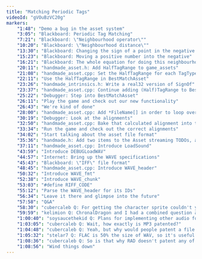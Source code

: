 ```yaml
---
title: "Matching Periodic Tags"
videoId: "gVOuBzVC20g"
markers:
    "1:48": "Demo a bug in the asset system"
    "3:05": "Blackboard: Periodic Tag Matching"
    "7:21": "Blackboard: \"Neighbourhood operator\""
    "10:20": "Blackboard: \"Neighbourhood distance\""
    "13:30": "Blackboard: Changing the sign of a point in the negative range in order to compute the distance of it from a point in the positive range"
    "15:23": "Blackboard: Moving a positive number into the negative"
    "16:21": "Blackboard: The whole equation for doing this neighbourhood calculation"
    "20:11": "handmade_asset.h: Add HalfTagRange to game_assets"
    "21:08": "handmade_asset.cpp: Set the HalfTagRange for each TagType"
    "22:11": "Use the HalfTagRange in BestMatchAsset"
    "23:26": "handmade_intrinsics.h: Write a real32 version of SignOf"
    "23:37": "handmade_asset.cpp: Continue adding (Half)TagRange to BestMatchAsset"
    "25:22": "Debugger: Step into BestMatchAsset"
    "26:11": "Play the game and check out our new functionality"
    "26:43": "We're kind of done"
    "28:00": "handmade_asset.cpp: Add *FileName[] in order to loop over the bitmaps and set TopDownAlign"
    "30:19": "Debugger: Look at the alignments"
    "32:50": "handmade_asset.cpp: Bake that calculated alignment into the hero bitmaps"
    "33:34": "Run the game and check out the correct alignments"
    "34:02": "Start talking about the asset file format"
    "35:36": "handmade.h: Add two items to the Asset streaming TODOs, and prioritise Audio"
    "37:11": "handmade_asset.cpp: Introduce LoadSound"
    "43:59": "Introduce DEBUGLoadWAV"
    "44:57": "Internet: Bring up the WAVE specifications"
    "45:43": "Blackboard: \"IFF\" file format"
    "48:45": "handmade_asset.cpp: Introduce WAVE_header"
    "50:32": "Introduce WAVE_fmt"
    "52:38": "Introduce WAVE_chunk"
    "53:03": "#define RIFF_CODE"
    "55:12": "Parse the WAVE_header for its IDs"
    "56:34": "Leave it there and glimpse into the future"
    "57:58": "Q&A"
    "58:30": "cubercaleb Q: For getting the character sprite couldn't you just do the following? int sprite_to_load = (angle + (180 / sprites)) / (360 / sprites) % sprites"
    "59:59": "kelimion Q: ChronalDragon and I had a combined question about the audio asset struct. Will it need a SoundLoopable, or LoopStart / LoopEnd (with LoopEnd == -1 meaning a one-shot sound)"
    "1:00:40": "soysaucethekid Q: Plans for implementing other audio formats like MP3?"
    "1:03:05": "cubercaleb Q: Wait, how exactly is MP3 patented?"
    "1:04:48": "cubercaleb Q: Yeah, but why would people patent a file extension?"
    "1:05:32": "stelar7 Q: FLAC is 50% the size of WAV, so it's useful for lossless compression"
    "1:08:36": "cubercaleb Q: So is that why RAD doesn't patent any of their stuff?"
    "1:08:56": "Wind things down"
---
```


